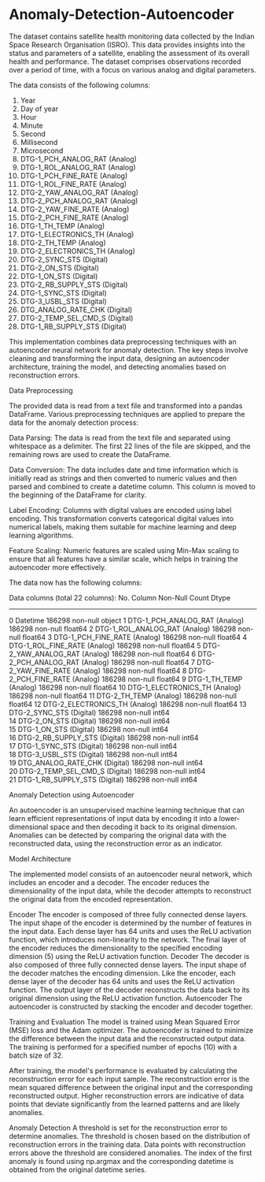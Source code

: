 # Anomaly-Detection-Autoencoder

The dataset contains satellite health monitoring data collected by the Indian Space Research Organisation (ISRO). This data provides insights into the status and parameters of a satellite, enabling the assessment of its overall health and performance. The dataset comprises observations recorded over a period of time, with a focus on various analog and digital parameters.

The data consists of the following columns:
1. Year
2. Day of year
3. Hour
4. Minute
5. Second
6. Millisecond
7. Microsecond
8. DTG-1_PCH_ANALOG_RAT (Analog)
9. DTG-1_ROL_ANALOG_RAT (Analog)
10. DTG-1_PCH_FINE_RATE (Analog)
11. DTG-1_ROL_FINE_RATE (Analog)
12. DTG-2_YAW_ANALOG_RAT (Analog)
13. DTG-2_PCH_ANALOG_RAT (Analog)
14. DTG-2_YAW_FINE_RATE (Analog)
15. DTG-2_PCH_FINE_RATE (Analog)
16. DTG-1_TH_TEMP (Analog)
17. DTG-1_ELECTRONICS_TH (Analog)
18. DTG-2_TH_TEMP (Analog)
19. DTG-2_ELECTRONICS_TH (Analog)
20. DTG-2_SYNC_STS (Digital)
21. DTG-2_ON_STS (Digital)
22. DTG-1_ON_STS (Digital)
23. DTG-2_RB_SUPPLY_STS (Digital)
24. DTG-1_SYNC_STS (Digital)
25. DTG-3_USBL_STS (Digital)
26. DTG_ANALOG_RATE_CHK (Digital)
27. DTG-2_TEMP_SEL_CMD_S (Digital)
28. DTG-1_RB_SUPPLY_STS (Digital)

This implementation combines data preprocessing techniques with an autoencoder neural network for anomaly detection. The key steps involve cleaning and transforming the input data, designing an autoencoder architecture, training the model, and detecting anomalies based on reconstruction errors.

Data Preprocessing

The provided data is read from a text file and transformed into a pandas DataFrame. Various preprocessing techniques are applied to prepare the data for the anomaly detection process:

Data Parsing: The data is read from the text file and separated using whitespace as a delimiter. The first 22 lines of the file are skipped, and the remaining rows are used to create the DataFrame.

Data Conversion:  The data includes date and time information which is initially read as strings and then converted to numeric values and then parsed and combined to create a datetime column. This column is moved to the beginning of the DataFrame for clarity.

Label Encoding: Columns with digital values are encoded using label encoding. This transformation converts categorical digital values into numerical labels, making them suitable for machine learning  and deep learning algorithms.

Feature Scaling: Numeric features are scaled using Min-Max scaling to ensure that all features have a similar scale, which helps in training the autoencoder more effectively.

The data now has the following columns: 

Data columns (total 22 columns):
No.   Column                          Non-Null Count   Dtype  
---  ------                          --------------   -----  
 0   Datetime                        186298 non-null  object 
 1   DTG-1_PCH_ANALOG_RAT (Analog)   186298 non-null  float64
 2   DTG-1_ROL_ANALOG_RAT (Analog)   186298 non-null  float64
 3   DTG-1_PCH_FINE_RATE (Analog)    186298 non-null  float64
 4   DTG-1_ROL_FINE_RATE (Analog)    186298 non-null  float64
 5   DTG-2_YAW_ANALOG_RAT (Analog)   186298 non-null  float64
 6   DTG-2_PCH_ANALOG_RAT (Analog)   186298 non-null  float64
 7   DTG-2_YAW_FINE_RATE (Analog)    186298 non-null  float64
 8   DTG-2_PCH_FINE_RATE (Analog)    186298 non-null  float64
 9   DTG-1_TH_TEMP (Analog)          186298 non-null  float64
 10  DTG-1_ELECTRONICS_TH (Analog)   186298 non-null  float64
 11  DTG-2_TH_TEMP (Analog)          186298 non-null  float64
 12  DTG-2_ELECTRONICS_TH (Analog)   186298 non-null  float64
 13  DTG-2_SYNC_STS (Digital)        186298 non-null  int64  
 14  DTG-2_ON_STS (Digital)          186298 non-null  int64  
 15  DTG-1_ON_STS (Digital)          186298 non-null  int64  
 16  DTG-2_RB_SUPPLY_STS (Digital)   186298 non-null  int64  
 17  DTG-1_SYNC_STS (Digital)        186298 non-null  int64  
 18  DTG-3_USBL_STS (Digital)        186298 non-null  int64  
 19  DTG_ANALOG_RATE_CHK (Digital)   186298 non-null  int64  
 20  DTG-2_TEMP_SEL_CMD_S (Digital)  186298 non-null  int64  
 21  DTG-1_RB_SUPPLY_STS (Digital)   186298 non-null  int64  

Anomaly Detection using Autoencoder

An autoencoder is an unsupervised machine learning technique that can learn efficient representations of input data by encoding it into a lower-dimensional space and then decoding it back to its original dimension. Anomalies can be detected by comparing the original data with the reconstructed data, using the reconstruction error as an indicator.

Model Architecture

The implemented model consists of an autoencoder neural network, which includes an encoder and a decoder. The encoder reduces the dimensionality of the input data, while the decoder attempts to reconstruct the original data from the encoded representation.

Encoder
The encoder is composed of three fully connected dense layers.
The input shape of the encoder is determined by the number of features in the input data.
Each dense layer has 64 units and uses the ReLU activation function, which introduces non-linearity to the network.
The final layer of the encoder reduces the dimensionality to the specified encoding dimension (5) using the ReLU activation function.
Decoder
The decoder is also composed of three fully connected dense layers.
The input shape of the decoder matches the encoding dimension.
Like the encoder, each dense layer of the decoder has 64 units and uses the ReLU activation function.
The output layer of the decoder reconstructs the data back to its original dimension using the ReLU activation function. 
Autoencoder
The autoencoder is constructed by stacking the encoder and decoder together.

Training and Evaluation
The model is trained using Mean Squared Error (MSE) loss and the Adam optimizer. The autoencoder is trained to minimize the difference between the input data and the reconstructed output data. The training is performed for a specified number of epochs (10) with a batch size of 32.

After training, the model's performance is evaluated by calculating the reconstruction error for each input sample. The reconstruction error is the mean squared difference between the original input and the corresponding reconstructed output. Higher reconstruction errors are indicative of data points that deviate significantly from the learned patterns and are likely anomalies.

Anomaly Detection
A threshold is set for the reconstruction error to determine anomalies. The threshold is chosen based on the distribution of reconstruction errors in the training data. Data points with reconstruction errors above the threshold are considered anomalies. The index of the first anomaly is found using np.argmax and the corresponding datetime is obtained from the original datetime series.
